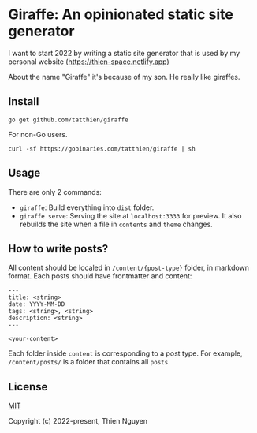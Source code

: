 # Giraffe: An opinionated static site generator

I want to start 2022 by writing a static site generator that is used by my personal website (https://thien-space.netlify.app)

About the name "Giraffe" it's because of my son. He really like giraffes.


## Install

```
go get github.com/tatthien/giraffe
```

For non-Go users.

```
curl -sf https://gobinaries.com/tatthien/giraffe | sh
```

## Usage

There are only 2 commands:

- `giraffe`: Build everything into `dist` folder.
- `giraffe serve`: Serving the site at `localhost:3333` for preview. It also rebuilds the site when a file in `contents` and `theme` changes.

## How to write posts?

All content should be localed in `/content/{post-type}` folder, in markdown format. Each posts should have frontmatter and content:

```
---
title: <string>
date: YYYY-MM-DD
tags: <string>, <string>
description: <string>
---

<your-content>
```

Each folder inside `content` is corresponding to a post type. For example, `/content/posts/` is a folder that contains all `posts`.

## License

[MIT](https://opensource.org/licenses/MIT)

Copyright (c) 2022-present, Thien Nguyen
